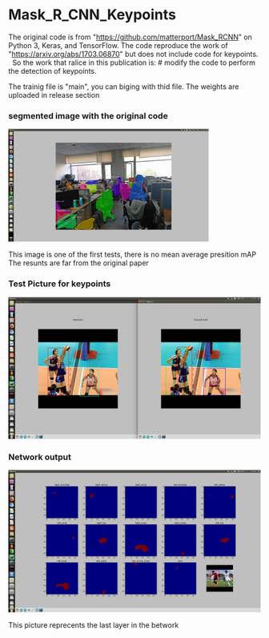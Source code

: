 # Mask_R_CNN_Keypoints
The original code is from "https://github.com/matterport/Mask_RCNN" on Python 3, Keras, and TensorFlow.
The code reproduce the work of "https://arxiv.org/abs/1703.06870" but does not include code for keypoints.  
So the work that ralice in this publication is: # modify the code to perform the detection of keypoints.

The trainig file is "main", you can biging with thid file.
The weights are uploaded in release section 

### segmented image with the original code
<img src="pictures/segmented_image.png" width="400">

This image is one of the first tests, there is no mean average presition mAP
The resunts are far from the original paper

### Test Picture for keypoints
<img src="pictures/test_1.png" width="600">

### Network output
<img src="pictures/output_layer.png" width="600">

This picture reprecents the last layer in the betwork
